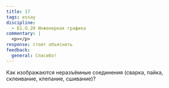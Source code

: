 ```yaml
---
title: 17
tags: essay
discipline:
  - Б1.О.20 Инженерная графика
commentary: |
  <p></p>
response: стоит объяснить
feedback:
  general: Cпасибо!
---
```


Как изображаются неразъёмные соединения (сварка, пайка, склеивание, клепание, сшивание)?